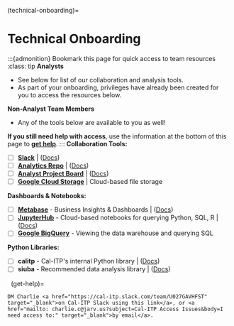 (technical-onboarding)=
# Technical Onboarding
:::{admonition} Bookmark this page for quick access to team resources
:class: tip
**Analysts**
* See below for list of our collaboration and analysis tools.
* As part of your onboarding, privileges have already been created for you to access the resources below.

**Non-Analyst Team Members**
* Any of the tools below are available to you as well!

**If you still need help with access**, use the information at the bottom of this page to [**get help**](get-help).
:::
**Collaboration Tools:**

- [ ]  [**Slack**](https://cal-itp.slack.com) | ([Docs](slack-intro))
- [ ]  [**Analytics Repo**](https://github.com/cal-itp/data-analyses) | ([Docs](analytics-repo))
- [ ]  [**Analyst Project Board**](https://github.com/cal-itp/data-analyses/projects/1) | ([Docs](analytics-project-board))
- [ ]  [**Google Cloud Storage**](https://console.cloud.google.com/storage/browser/calitp-analytics-data) | Cloud-based file storage

**Dashboards & Notebooks:**

- [ ]  [**Metabase**](https://dashboards.calitp.org/) - Business Insights & Dashboards | ([Docs](metabase))
- [ ]  [**JupyterHub**](https://hubtest.k8s.calitp.jarv.us/) - Cloud-based notebooks for querying Python, SQL, R | ([Docs](jupyterhub))
- [ ]  [**Google BigQuery**](https://console.cloud.google.com/bigquery) - Viewing the data warehouse and querying SQL

**Python Libraries:**

- [ ]  **calitp** - Cal-ITP's internal Python library | ([Docs](calitp))
- [ ]  **siuba** - Recommended data analysis library | ([Docs](siuba))

&nbsp;
(get-help)=
```{admonition} Still need access to a tool above?
DM Charlie <a href="https://cal-itp.slack.com/team/U027GAVHFST" target="_blank">on Cal-ITP Slack using this link</a>, or <a href="mailto: charlie.c@jarv.us?subject=Cal-ITP Access Issues&body=I need access to:" target="_blank">by email</a>.
```
